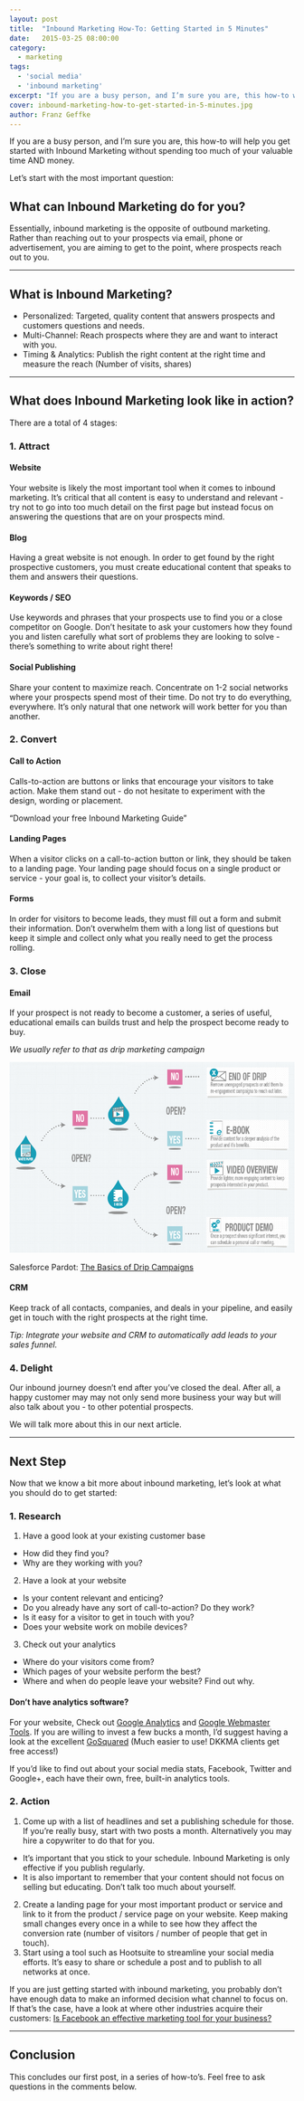 ```yaml
---
layout: post
title:  "Inbound Marketing How-To: Getting Started in 5 Minutes"
date:   2015-03-25 08:00:00
category:
  - marketing
tags:
  - 'social media'
  - 'inbound marketing'
excerpt: "If you are a busy person, and I’m sure you are, this how-to will help you get started with Inbound Marketing without spending too much of your valuable time AND money."
cover: inbound-marketing-how-to-get-started-in-5-minutes.jpg
author: Franz Geffke
---
```


If you are a busy person, and I’m sure you are, this how-to will help you get started with Inbound Marketing without spending too much of your valuable time AND money.

Let’s start with the most important question:

## What can Inbound Marketing do for you?

Essentially, inbound marketing is the opposite of outbound marketing. Rather than reaching out to your prospects via email, phone or advertisement, you are aiming to get to the point, where prospects reach out to you.

<hr/>

## What is Inbound Marketing?

- Personalized: Targeted, quality content that answers prospects and customers questions and needs.
- Multi-Channel: Reach prospects where they are and want to interact with you.
- Timing &amp; Analytics: Publish the right content at the right time and measure the reach (Number of visits, shares)

<hr/>

## What does Inbound Marketing look like in action?

There are a total of 4 stages:

### 1. Attract

#### Website
Your website is likely the most important tool when it comes to inbound marketing. It’s critical that all content is easy to understand and relevant - try not to go into too much detail on the first page but instead focus on answering the questions that are on your prospects mind.

#### Blog
Having a great website is not enough. In order to get found by the right prospective customers, you must create educational content that speaks to them and answers their questions.

#### Keywords / SEO
Use keywords and phrases that your prospects use to find you or a close competitor on Google. Don’t hesitate to ask your customers how they found you and listen carefully what sort of problems they are looking to solve - there’s something to write about right there!

#### Social Publishing
Share your content to maximize reach. Concentrate on 1-2 social networks where your prospects spend most of their time. Do not try to do everything, everywhere. It’s only natural that one network will work better for you than another.

### 2. Convert

#### Call to Action
Calls-to-action are buttons or links that encourage your visitors to take action. Make them stand out - do not hesitate to experiment with the design, wording or placement.

“Download your free Inbound Marketing Guide”

#### Landing Pages
When a visitor clicks on a call-to-action button or link, they should be taken to a landing page. Your landing page should focus on a single product or service - your goal is, to collect your visitor’s details.

#### Forms
In order for visitors to become leads, they must fill out a form and submit their information. Don’t overwhelm them with a long list of questions but keep it simple and collect only what you really need to get the process rolling.

### 3. Close

#### Email
If your prospect is not ready to become a customer, a series of useful, educational emails can builds trust and help the prospect become ready to buy.

_We usually refer to that as drip marketing campaign_

![Drip Campaign Overview](/assets/images/archive/blog/inbound-marketing-how-to-get-started-in-5-minutes-01.png)

Salesforce Pardot: [The Basics of Drip Campaigns][1]

#### CRM
Keep track of all contacts, companies, and deals in your pipeline, and easily get in touch with the right prospects at the right time.

_Tip: Integrate your website and CRM to automatically add leads to your sales funnel._

### 4. Delight
Our inbound journey doesn’t end after you’ve closed the deal. After all, a happy customer may may not only send more business your way but will also talk about you - to other potential prospects.

We will talk more about this in our next article.

<hr/>

## Next Step
Now that we know a bit more about inbound marketing, let’s look at what you should do to get started:

### 1. Research

1. Have a good look at your existing customer base
- How did they find you?
- Why are they working with you?
2. Have a look at your website
- Is your content relevant and enticing?
- Do you already have any sort of call-to-action? Do they work?
- Is it easy for a visitor to get in touch with you?
- Does your website work on mobile devices?

3. Check out your analytics
- Where do your visitors come from?
- Which pages of your website perform the best?
- Where and when do people leave your website? Find out why.

#### Don’t have analytics software?

For your website, Check out [Google Analytics][2] and [Google Webmaster Tools][3]. If you are willing to invest a few bucks a month, I’d suggest having a look at the excellent [GoSquared][4] (Much easier to use! DKKMA clients get free access!)

If you’d like to find out about your social media stats, Facebook, Twitter and Google+, each have their own, free, built-in analytics tools.

### 2. Action

1. Come up with a list of headlines and set a publishing schedule for those. If you’re really busy, start with two posts a month. Alternatively you may hire a copywriter to do that for you.
- It’s important that you stick to your schedule. Inbound Marketing is only effective if you publish regularly.
- It is also important to remember that your content should not focus on selling but educating. Don’t talk too much about yourself.
2. Create a landing page for your most important product or service and link to it from the product / service page on your website. Keep making small changes every once in a while to see how they affect the conversion rate (number of visitors / number of people that get in touch).
3. Start using a tool such as Hootsuite to streamline your social media efforts. It’s easy to share or schedule a post and to publish to all networks at once.

If you are just getting started with inbound marketing, you probably don’t have enough data to make an informed decision what channel to focus on. If that’s the case, have a look at where other industries acquire their customers: [Is Facebook an effective marketing tool for your business?][5]

<hr/>

## Conclusion

This concludes our first post, in a series of how-to’s. Feel free to ask questions in the comments below.

[1]: https://www.pardot.com/infographic/basics-drip-campaigns-infographic/
[2]: https://www.google.com/analytics/
[3]: https://www.google.com/webmasters/tools/
[4]: https://www.gosquared.com/
[5]: https://www.dkkma.com/blog/entry/is-facebook-an-effective-marketing-tool-for-your-business/
